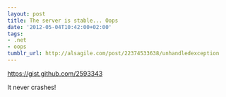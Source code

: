 ```yaml
---
layout: post
title: The server is stable... Oops
date: '2012-05-04T10:42:00+02:00'
tags:
- .net
- oops
tumblr_url: http://alsagile.com/post/22374533638/unhandledexception
---
```

https://gist.github.com/2593343

It never crashes!
